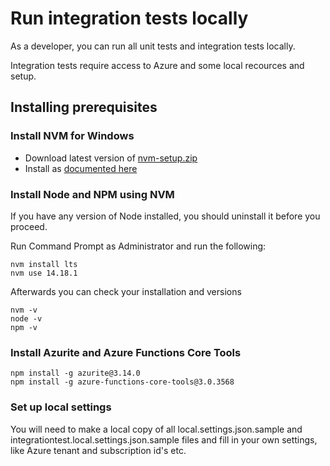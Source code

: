 # Run integration tests locally

As a developer, you can run all unit tests and integration tests locally.

Integration tests require access to Azure and some local recources and setup.

## Installing prerequisites

### Install NVM for Windows

* Download latest version of [nvm-setup.zip](https://github.com/coreybutler/nvm-windows/releases)
* Install as [documented here](https://github.com/coreybutler/nvm-windows)

### Install Node and NPM using NVM

If you have any version of Node installed, you should uninstall it before you proceed.

Run Command Prompt as Administrator and run the following:

```Prompt
nvm install lts
nvm use 14.18.1
```

Afterwards you can check your installation and versions

```Prompt
nvm -v
node -v
npm -v
```

### Install Azurite and Azure Functions Core Tools

```Prompt
npm install -g azurite@3.14.0
npm install -g azure-functions-core-tools@3.0.3568
```

### Set up local settings

You will need to make a local copy of all local.settings.json.sample and integrationtest.local.settings.json.sample 
files and fill in your own settings, like Azure tenant and subscription id's etc.
